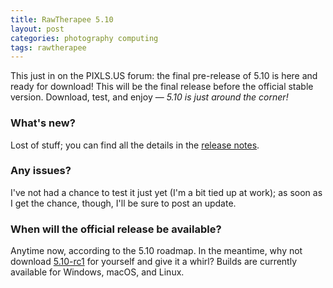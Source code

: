 ```yaml
---
title: RawTherapee 5.10
layout: post
categories: photography computing
tags: rawtherapee
---
```


This just in on the PIXLS.US forum: the final pre-release of 5.10 is here and ready for download! This will be the final release before the official stable version. Download, test, and enjoy&nbsp;— <i>5.10 is just around the corner!</i>

<!--<p>
<center>
<img src="https://www.talent-republic.tv/wp-content/uploads/2020/08/RawTherapee-768x113.png" alt="RT Logo" width="500>
</center>
</p>-->

### What's new? ###

Lost of stuff; you can find all the details in the [release&nbsp;notes](https://github.com/Beep6581/RawTherapee/blob/6967de2f89d5b49b5818f4afa27aa0f941b4028f/RELEASE_NOTES.txt).

### Any issues? ###

I've not had a chance to test it just yet (I'm a bit tied up at work); as soon as I get the chance, though, I'll be sure to post an update.

### When will the official release be available? ###

Anytime now, according to the 5.10 roadmap. In the meantime, why not download [5.10-rc1](https://discuss.pixls.us/t/rawtherapee-5-10-release-candidate-1-ready/42051) for yourself and give it a whirl? Builds are currently available for Windows, macOS, and Linux.
<br>
<!-- The official release of [RawTherapee 5.9](http://rawtherapee.com) has just been made available. Binaries for Windows and Linux are complete and ready for download, with a macOS binary to follow very shortly; alternatively, you can [build Rawtherapee 5.9](https://discuss.pixls.us/t/rawtherapee-5-9-released/33834/34?) directly from source.-->

